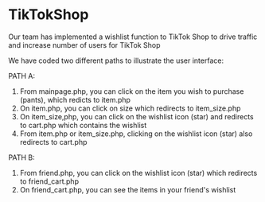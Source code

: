 # TikTokShop
Our team has implemented a wishlist function to TikTok Shop to drive traffic and increase number of users for TikTok Shop

We have coded two different paths to illustrate the user interface:

  PATH A:
  1. From mainpage.php, you can click on the item you wish to purchase (pants), which redicts to item.php
  2. On item.php, you can click on size which redirects to item_size.php
  3. On item_size,php, you can click on the wishlist icon (star) and redirects to cart.php which contains the wishlist
  4. From item.php or item_size.php, clicking on the wishlist icon (star) also redirects to cart.php

  PATH B:
  1. From friend.php, you can click on the wishlist icon (star) which redirects to friend_cart.php
  2. On friend_cart.php, you can see the items in your friend's wishlist
